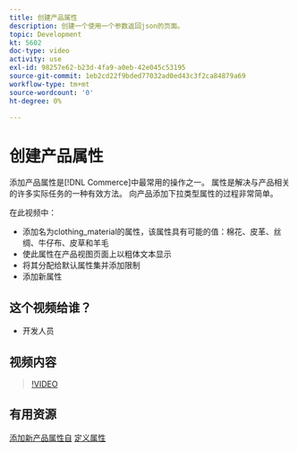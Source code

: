 ```yaml
---
title: 创建产品属性
description: 创建一个使用一个参数返回json的页面。
topic: Development
kt: 5602
doc-type: video
activity: use
exl-id: 98257e62-b23d-4fa9-a0eb-42e045c53195
source-git-commit: 1eb2cd22f9bded77032ad0ed43c3f2ca84879a69
workflow-type: tm+mt
source-wordcount: '0'
ht-degree: 0%

---
```


# 创建产品属性

添加产品属性是[!DNL Commerce]中最常用的操作之一。 属性是解决与产品相关的许多实际任务的一种有效方法。 向产品添加下拉类型属性的过程非常简单。

在此视频中：

- 添加名为clothing_material的属性，该属性具有可能的值：棉花、皮革、丝绸、牛仔布、皮草和羊毛
- 使此属性在产品视图页面上以粗体文本显示
- 将其分配给默认属性集并添加限制
- 添加新属性

## 这个视频给谁？

- 开发人员

## 视频内容

>[!VIDEO](https://video.tv.adobe.com/v/35789?quality=12&learn=on)

## 有用资源

[添加新产品属性自](https://devdocs.magento.com/videos/fundamentals/add-new-product-attribute/)
[定义属性](https://devdocs.magento.com/guides/v2.4/howdoi/custom-attributes/introduction.html)
